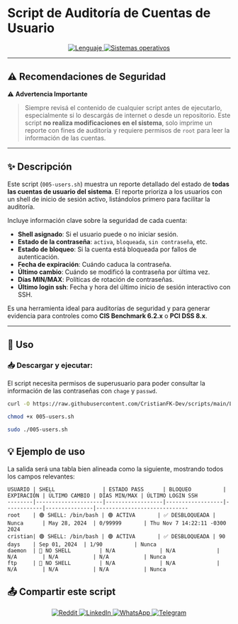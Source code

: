 # Script de Auditoría de Cuentas de Usuario

<p align="center">
    <a href="https://www.man7.org/linux/man-pages/man1/bash.1.html">
        <img src="https://img.shields.io/badge/Lenguaje-Bash-4EAA25?style=flat&logo=gnubash&labelColor=363D44" alt="Lenguaje">
    </a>
    <a href="https://www.debian.org/">
        <img src="https://img.shields.io/badge/OS-Linux%20%7C%20Debian-blue?style=flat&logoColor=b0c0c0&labelColor=363D44" alt="Sistemas operativos">
    </a>
</p>

---

## ⚠️ Recomendaciones de Seguridad

⚠️ **Advertencia Importante**
> Siempre revisá el contenido de cualquier script antes de ejecutarlo, especialmente si lo descargás de internet o desde un repositorio.
> Este script **no realiza modificaciones en el sistema**, solo imprime un reporte con fines de auditoría y requiere permisos de `root` para leer la información de las cuentas.

---

## ✨ Descripción

Este script (`005-users.sh`) muestra un reporte detallado del estado de **todas las cuentas de usuario del sistema**. El reporte prioriza a los usuarios con un shell de inicio de sesión activo, listándolos primero para facilitar la auditoría.

Incluye información clave sobre la seguridad de cada cuenta:

- **Shell asignado**: Si el usuario puede o no iniciar sesión.
- **Estado de la contraseña**: `activa`, `bloqueada`, `sin contraseña`, etc.
- **Estado de bloqueo**: Si la cuenta está bloqueada por fallos de autenticación.
- **Fecha de expiración**: Cuándo caduca la contraseña.
- **Último cambio**: Cuándo se modificó la contraseña por última vez.
- **Días MIN/MAX**: Políticas de rotación de contraseñas.
- **Último login ssh**: Fecha y hora del último inicio de sesión interactivo con SSH.

Es una herramienta ideal para auditorías de seguridad y para generar evidencia para controles como **CIS Benchmark 6.2.x** o **PCI DSS 8.x**.

---

## 🚀 Uso

### 📥 Descargar y ejecutar:

El script necesita permisos de superusuario para poder consultar la información de las contraseñas con `chage` y `passwd`.

```bash
curl -O https://raw.githubusercontent.com/CristianFK-Dev/scripts/main/Linux/005-users.sh

chmod +x 005-users.sh

sudo ./005-users.sh
```

## 💡 Ejemplo de uso

La salida será una tabla bien alineada como la siguiente, mostrando todos los campos relevantes:

```
USUARIO | SHELL               | ESTADO PASS      | BLOQUEO          | EXPIRACIÓN | ÚLTIMO CAMBIO | DÍAS MIN/MAX | ÚLTIMO LOGIN SSH
--------|---------------------|------------------|------------------|------------|---------------|-----------------------------
root    | 🟢 SHELL: /bin/bash | 🟢 ACTIVA       | ✅ DESBLOQUEADA | Nunca      | May 28, 2024  | 0/99999       | Thu Nov 7 14:22:11 -0300 2024
cristian| 🟢 SHELL: /bin/bash | 🟢 ACTIVA       | ✅ DESBLOQUEADA | 90 days    | Sep 01, 2024  | 1/90          | Nunca
daemon  | 🔴 NO SHELL         | N/A              | N/A             | N/A        | N/A           | N/A           | Nunca 
ftp     | 🔴 NO SHELL         | N/A              | N/A             | N/A        | N/A           | N/A           | Nunca
```

## 📤 Compartir este script

<p align="center">
    <a href="https://www.reddit.com/submit?url=https://github.com/CristianFK-Dev/scripts/blob/main/Linux/005-users.sh">
        <img src="https://img.shields.io/badge/Compartir-FF4500?logo=reddit&logoColor=white" alt="Reddit" />
    </a>
    <a href="https://www.linkedin.com/sharing/share-offsite/?url=https://github.com/CristianFK-Dev/scripts/blob/main/Linux/005-users.sh">
        <img src="https://img.shields.io/badge/LinkedIn-Compartir-0077B5?style=flat&logo=linkedin" alt="LinkedIn" />
    </a>
    <a href="https://wa.me/?text=Revisá%20este%20script:%20https://github.com/CristianFK-Dev/scripts/blob/main/Linux/005-users.sh">
        <img src="https://img.shields.io/badge/Compartir-25D366?logo=whatsapp&logoColor=white" alt="WhatsApp" />
    </a>
    <a href="https://t.me/share/url?url=https://github.com/CristianFK-Dev/scripts/blob/main/Linux/005-users.sh">
        <img src="https://img.shields.io/badge/Compartir-0088CC?logo=telegram&logoColor=white" alt="Telegram" />
    </a>
</p>
